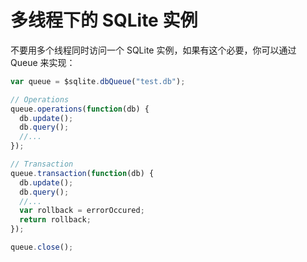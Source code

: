 # 多线程下的 SQLite 实例

不要用多个线程同时访问一个 SQLite 实例，如果有这个必要，你可以通过 Queue 来实现：

```js
var queue = $sqlite.dbQueue("test.db");

// Operations
queue.operations(function(db) {
  db.update();
  db.query();
  //...
});

// Transaction
queue.transaction(function(db) {
  db.update();
  db.query();
  //...
  var rollback = errorOccured;
  return rollback;
});

queue.close();
```